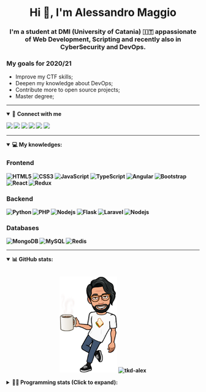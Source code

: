 <h1 align="center">Hi 👋, I'm Alessandro Maggio</h1>
<h3 align="center">I'm a student at DMI (University of Catania) 🇮🇹 appassionate of Web Development, Scripting and recently also in CyberSecurity and DevOps.</h3>

### My goals for 2020/21
- Improve my CTF skills;
- Deepen my knowledge about DevOps;
- Contribute more to open source projects;
- Master degree;

____

<details open>
<summary>🤝 <b>Connect with me<b></summary>

<p align = "center">

[<img src="https://img.shields.io/badge/twitter-1DA1F2.svg?&style=for-the-badge&logo=twitter&logoColor=white" />](https://twitter.com/TkdAxel)
[<img src ="https://img.shields.io/badge/portfolio-web-%23.svg?&style=for-the-badge&logo=&logoColor=white%22">](https://alessandromaggio.it/)
[<img src ="https://img.shields.io/badge/Telegram-1ca0f1.svg?&style=for-the-badge&logo=Telegram&logoColor=white%22&link=https://t.me/TkdAlex">](https://t.me/TkdAlex/)
[<img src="https://img.shields.io/badge/gmail-c14438.svg?&style=for-the-badge&logo=Gmail&logoColor=white&link=mailto:alex.tkd.alex@gmail.com"/>](mailto:alex.tkd.alex@gmail.com)
[<img src="https://img.shields.io/badge/linkedin-0077B5.svg?&style=for-the-badge&logo=linkedin&logoColor=white" />](https://www.linkedin.com/in/aalessandromaggio/)
[<img src = "https://img.shields.io/badge/instagram-E4405F.svg?&style=for-the-badge&logo=instagram&logoColor=white">](https://www.instagram.com/tkd_alex/)
<!--- [![Visits Badge](https://badges.pufler.dev/visits/tkd-alex/tkd-alex?style=for-the-badge&color=blue)](https://github.com/tkd-alex/tkd-alex) -->

</p>

</details>

---

<details open>
<summary>💻 <b>My knowledges</b>: </summary>

### Frontend
![HTML5](https://img.shields.io/badge/-HTML5-E34F26.svg?style=for-the-badge&logo=html5&logoColor=ffffff)
![CSS3](https://img.shields.io/badge/-CSS3-1572B6.svg?style=for-the-badge&logo=css3)
![JavaScript](https://img.shields.io/badge/-JavaScript-282C34?style=for-the-badge&logo=javascript)
![TypeScript](https://img.shields.io/badge/-TypeScript-007ACC?style=for-the-badge&logo=typescript)
![Angular](https://img.shields.io/badge/-Angular-DD0031?style=for-the-badge&logo=angular)
![Bootstrap](https://img.shields.io/badge/-Bootstrap-563D7C.svg?style=for-the-badge&logo=bootstrap)
![React](https://img.shields.io/badge/-React-282C34.svg?style=for-the-badge&logo=react&logoColor=ffffff)
![Redux](https://img.shields.io/badge/-Redux-764ABC.svg?style=for-the-badge&logo=redux)

### Backend
![Python](https://img.shields.io/badge/-Python-3776AB.svg?style=for-the-badge&logo=Python&logoColor=ffffff)
![PHP](https://img.shields.io/badge/-PHP-777BB4.svg?style=for-the-badge&logo=PHP&logoColor=ffffff)
![Nodejs](https://img.shields.io/badge/-Bash-4EAA25.svg?style=for-the-badge&logo=gnu-bash&logoColor=ffffff)
![Flask](https://img.shields.io/badge/-Flask-282C34.svg?style=for-the-badge&logo=flask)
![Laravel](https://img.shields.io/badge/-Laravel-FF2D20.svg?style=for-the-badge&logo=laravel&logoColor=ffffff)
![Nodejs](https://img.shields.io/badge/-Nodejs-339933.svg?style=for-the-badge&logo=Node.js&logoColor=ffffff)

### Databases
![MongoDB](https://img.shields.io/badge/-MongoDB-47A248?style=for-the-badge&logo=mongodb&logoColor=ffffff)
![MySQL](https://img.shields.io/badge/-MySQL-4479A1?style=for-the-badge&logo=mysql&logoColor=ffffff)
![Redis](https://img.shields.io/badge/-Redis-DC382D?style=for-the-badge&logo=Redis&logoColor=ffffff)

</details>

---

<details open>
 <summary>📊 <b>GitHub stats</b>: </summary>

<br>

<p align = "center">
    <img src="https://raw.githubusercontent.com/Tkd-Alex/tkd-alex/master/images/321517cd-ff68-41a7-b0d1-e765680568a7-8b6448d9-c944-4146-b633-adbdd25cb471-v1.png" height="250" />
    <img src="https://github-readme-stats.vercel.app/api?username=tkd-alex&show_icons=true&count_private=true&hide_border=true&line_height=25" alt="tkd-alex">
</p>

</design>

<details>
 <summary>👨‍💻 <b>Programming stats (Click to expand)</b>: </summary>
 
<!--START_SECTION:waka-->
**I'm an Early 🐤** 

```text
🌞 Morning    409 commits    █████░░░░░░░░░░░░░░░░░░░░   21.44% 
🌆 Daytime    774 commits    ██████████░░░░░░░░░░░░░░░   40.57% 
🌃 Evening    674 commits    ████████░░░░░░░░░░░░░░░░░   35.32% 
🌙 Night      51 commits     ░░░░░░░░░░░░░░░░░░░░░░░░░   2.67%

```
📅 **I'm Most Productive on Wednesday** 

```text
Monday       323 commits    ████░░░░░░░░░░░░░░░░░░░░░   16.93% 
Tuesday      301 commits    ████░░░░░░░░░░░░░░░░░░░░░   15.78% 
Wednesday    334 commits    ████░░░░░░░░░░░░░░░░░░░░░   17.51% 
Thursday     324 commits    ████░░░░░░░░░░░░░░░░░░░░░   16.98% 
Friday       236 commits    ███░░░░░░░░░░░░░░░░░░░░░░   12.37% 
Saturday     202 commits    ██░░░░░░░░░░░░░░░░░░░░░░░   10.59% 
Sunday       188 commits    ██░░░░░░░░░░░░░░░░░░░░░░░   9.85%

```


📊 **This Week I Spent My Time On** 

```text
⌚︎ Time Zone: Europe/Rome

💬 Programming Languages: 
Python                   6 hrs 46 mins       ████████████░░░░░░░░░░░░░   47.86% 
Java                     1 hr 5 mins         ██░░░░░░░░░░░░░░░░░░░░░░░   7.69% 
HTML                     1 hr 4 mins         ██░░░░░░░░░░░░░░░░░░░░░░░   7.65% 
Other                    50 mins             █░░░░░░░░░░░░░░░░░░░░░░░░   6.01% 
Markdown                 42 mins             █░░░░░░░░░░░░░░░░░░░░░░░░   4.98%

🔥 Editors: 
VS Code                  9 hrs 49 mins       █████████████████░░░░░░░░   69.46% 
Sublime Text             4 hrs 19 mins       ███████░░░░░░░░░░░░░░░░░░   30.54%

🐱‍💻 Projects: 
Twitch-Channel-Points-Min5 hrs 7 mins        █████████░░░░░░░░░░░░░░░░   36.25% 
Giannetto-Mobile         3 hrs 4 mins        █████░░░░░░░░░░░░░░░░░░░░   21.72% 
Unknown Project          2 hrs 52 mins       █████░░░░░░░░░░░░░░░░░░░░   20.37% 
myStore                  1 hr 53 mins        ███░░░░░░░░░░░░░░░░░░░░░░   13.37% 
giveaway-manager         40 mins             █░░░░░░░░░░░░░░░░░░░░░░░░   4.77%

💻 Operating System: 
Linux                    14 hrs 8 mins       █████████████████████████   100.0%

```

**I Mostly Code in Python** 

```text
Python                   29 repos            ██████████░░░░░░░░░░░░░░░   41.43% 
JavaScript               11 repos            ████░░░░░░░░░░░░░░░░░░░░░   15.71% 
PHP                      5 repos             █░░░░░░░░░░░░░░░░░░░░░░░░   7.14% 
CSS                      5 repos             █░░░░░░░░░░░░░░░░░░░░░░░░   7.14% 
HTML                     5 repos             █░░░░░░░░░░░░░░░░░░░░░░░░   7.14%

```



<!--END_SECTION:waka-->

</details>
